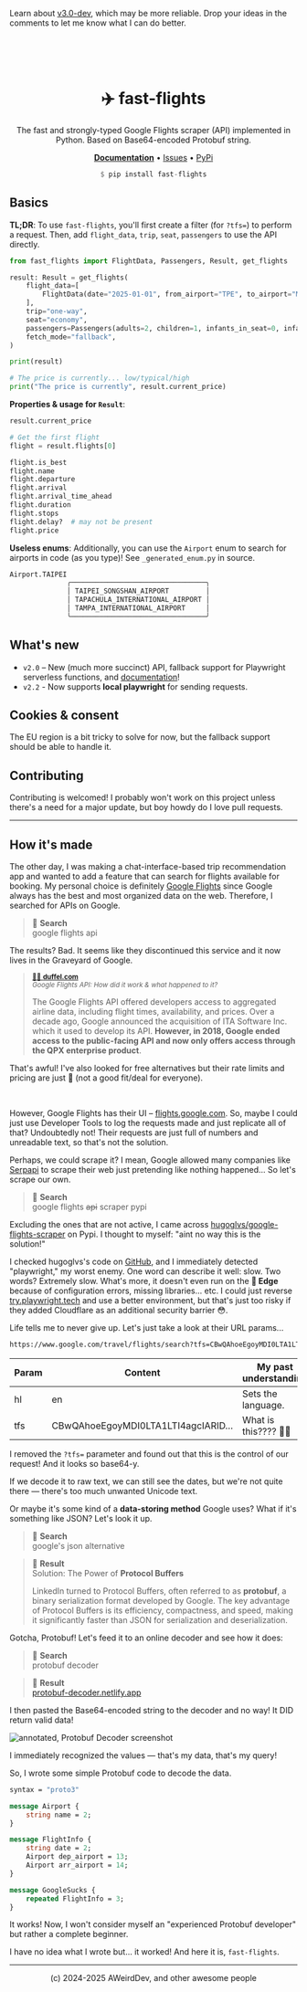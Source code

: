 Learn about [v3.0-dev](https://github.com/AWeirdDev/flights/discussions/72), which may be more reliable. Drop your ideas in the comments to let me know what I can do better.

<br /><br /><br />
<div align="center">

# ✈️ fast-flights

The fast and strongly-typed Google Flights scraper (API) implemented in Python. Based on Base64-encoded Protobuf string.

[**Documentation**](https://aweirddev.github.io/flights) • [Issues](https://github.com/AWeirdDev/flights/issues) • [PyPi](https://pypi.org/project/fast-flights)

```haskell
$ pip install fast-flights
```

</div>

## Basics
**TL;DR**: To use `fast-flights`, you'll first create a filter (for `?tfs=`) to perform a request.
Then, add `flight_data`, `trip`, `seat`, `passengers` to use the API directly.

```python
from fast_flights import FlightData, Passengers, Result, get_flights

result: Result = get_flights(
    flight_data=[
        FlightData(date="2025-01-01", from_airport="TPE", to_airport="MYJ")
    ],
    trip="one-way",
    seat="economy",
    passengers=Passengers(adults=2, children=1, infants_in_seat=0, infants_on_lap=0),
    fetch_mode="fallback",
)

print(result)

# The price is currently... low/typical/high
print("The price is currently", result.current_price)
```

**Properties & usage for `Result`**:

```python
result.current_price

# Get the first flight
flight = result.flights[0]

flight.is_best
flight.name
flight.departure
flight.arrival
flight.arrival_time_ahead
flight.duration
flight.stops
flight.delay?  # may not be present
flight.price
```

**Useless enums**: Additionally, you can use the `Airport` enum to search for airports in code (as you type)! See `_generated_enum.py` in source.

```python
Airport.TAIPEI
              ╭─────────────────────────────────╮
              │ TAIPEI_SONGSHAN_AIRPORT         │
              │ TAPACHULA_INTERNATIONAL_AIRPORT │
              │ TAMPA_INTERNATIONAL_AIRPORT     │
              ╰─────────────────────────────────╯
```

## What's new
- `v2.0` – New (much more succinct) API, fallback support for Playwright serverless functions, and [documentation](https://aweirddev.github.io/flights)!
- `v2.2` - Now supports **local playwright** for sending requests.

## Cookies & consent
The EU region is a bit tricky to solve for now, but the fallback support should be able to handle it.

## Contributing
Contributing is welcomed! I probably won't work on this project unless there's a need for a major update, but boy howdy do I love pull requests.

***

## How it's made

The other day, I was making a chat-interface-based trip recommendation app and wanted to add a feature that can search for flights available for booking. My personal choice is definitely [Google Flights](https://flights.google.com) since Google always has the best and most organized data on the web. Therefore, I searched for APIs on Google.

> 🔎 **Search** <br />
> google flights api

The results? Bad. It seems like they discontinued this service and it now lives in the Graveyard of Google.

> <sup><a href="https://duffel.com/blog/google-flights-api" target="_blank">🧏‍♂️ <b>duffel.com</b></a></sup><br />
> <sup><i>Google Flights API: How did it work & what happened to it?</i></b>
>
> The Google Flights API offered developers access to aggregated airline data, including flight times, availability, and prices. Over a decade ago, Google announced the acquisition of ITA Software Inc. which it used to develop its API. **However, in 2018, Google ended access to the public-facing API and now only offers access through the QPX enterprise product**.

That's awful! I've also looked for free alternatives but their rate limits and pricing are just 😬 (not a good fit/deal for everyone).

<br />

However, Google Flights has their UI – [flights.google.com](https://flights.google.com). So, maybe I could just use Developer Tools to log the requests made and just replicate all of that? Undoubtedly not! Their requests are just full of numbers and unreadable text, so that's not the solution.

Perhaps, we could scrape it? I mean, Google allowed many companies like [Serpapi](https://google.com/search?q=serpapi) to scrape their web just pretending like nothing happened... So let's scrape our own.

> 🔎 **Search** <br />
> google flights ~~api~~ scraper pypi

Excluding the ones that are not active, I came across [hugoglvs/google-flights-scraper](https://pypi.org/project/google-flights-scraper) on Pypi. I thought to myself: "aint no way this is the solution!"

I checked hugoglvs's code on [GitHub](https://github.com/hugoglvs/google-flights-scraper), and I immediately detected "playwright," my worst enemy. One word can describe it well: slow. Two words? Extremely slow. What's more, it doesn't even run on the **🗻 Edge** because of configuration errors, missing libraries... etc. I could just reverse [try.playwright.tech](https://try.playwright.tech) and use a better environment, but that's just too risky if they added Cloudflare as an additional security barrier 😳.

Life tells me to never give up. Let's just take a look at their URL params...

```markdown
https://www.google.com/travel/flights/search?tfs=CBwQAhoeEgoyMDI0LTA1LTI4agcIARIDVFBFcgcIARIDTVlKGh4SCjIwMjQtMDUtMzBqBwgBEgNNWUpyBwgBEgNUUEVAAUgBcAGCAQsI____________AZgBAQ&hl=en
```

| Param | Content | My past understanding |
|-------|---------|-----------------------|
| hl    | en      | Sets the language.    |
| tfs   | CBwQAhoeEgoyMDI0LTA1LTI4agcIARID… | What is this???? 🤮🤮 |

I removed the `?tfs=` parameter and found out that this is the control of our request! And it looks so base64-y.

If we decode it to raw text, we can still see the dates, but we're not quite there — there's too much unwanted Unicode text.

Or maybe it's some kind of a **data-storing method** Google uses? What if it's something like JSON? Let's look it up.

> 🔎 **Search** <br />
> google's json alternative

> 🐣 **Result**<br />
> Solution: The Power of **Protocol Buffers**
> 
> LinkedIn turned to Protocol Buffers, often referred to as **protobuf**, a binary serialization format developed by Google. The key advantage of Protocol Buffers is its efficiency, compactness, and speed, making it significantly faster than JSON for serialization and deserialization.

Gotcha, Protobuf! Let's feed it to an online decoder and see how it does:

> 🔎 **Search** <br />
> protobuf decoder

> 🐣 **Result**<br />
> [protobuf-decoder.netlify.app](https://protobuf-decoder.netlify.app)

I then pasted the Base64-encoded string to the decoder and no way! It DID return valid data!

![annotated, Protobuf Decoder screenshot](https://github.com/AWeirdDev/flights/assets/90096971/77dfb097-f961-4494-be88-3640763dbc8c)

I immediately recognized the values — that's my data, that's my query!

So, I wrote some simple Protobuf code to decode the data.

```protobuf
syntax = "proto3"

message Airport {
    string name = 2;
}

message FlightInfo {
    string date = 2;
    Airport dep_airport = 13;
    Airport arr_airport = 14;
}

message GoogleSucks {
    repeated FlightInfo = 3;
}
```

It works! Now, I won't consider myself an "experienced Protobuf developer" but rather a complete beginner.

I have no idea what I wrote but... it worked! And here it is, `fast-flights`.

***

<div align="center">

(c) 2024-2025 AWeirdDev, and other awesome people

</div>
